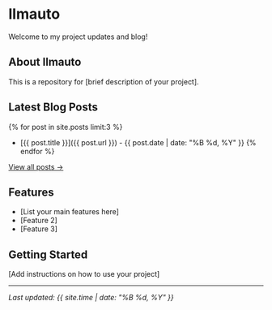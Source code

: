 # llmauto

Welcome to my project updates and blog!

## About llmauto

This is a repository for [brief description of your project].

## Latest Blog Posts

{% for post in site.posts limit:3 %}
- [{{ post.title }}]({{ post.url }}) - {{ post.date | date: "%B %d, %Y" }}
{% endfor %}

[View all posts →](/blog.html)

## Features

- [List your main features here]
- [Feature 2]
- [Feature 3]

## Getting Started

[Add instructions on how to use your project]

---

*Last updated: {{ site.time | date: "%B %d, %Y" }}*
